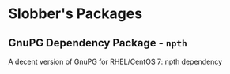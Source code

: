 # Slobber's Packages
## GnuPG Dependency Package - `npth`

A decent version of GnuPG for RHEL/CentOS 7: npth dependency
